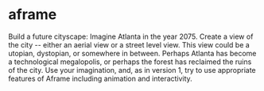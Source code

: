 # aframe

Build a future cityscape: Imagine Atlanta in the year 2075. Create a view of the city -- either an aerial view or a street level view. This view could be a utopian, dystopian, or somewhere in between. Perhaps Atlanta has become a technological megalopolis, or perhaps the forest has reclaimed the ruins of the city. Use your imagination, and, as in version 1, try to use appropriate features of Aframe including animation and interactivity. 
